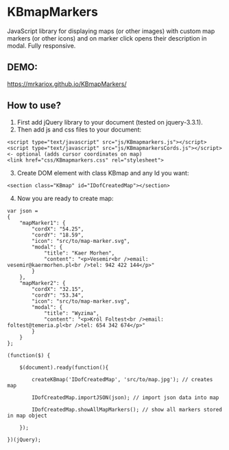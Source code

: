 # KBmapMarkers
JavaScript library for displaying maps (or other images) with custom map markers (or other icons) and on marker click opens their description in modal. Fully responsive.

## DEMO:
https://mrkariox.github.io/KBmapMarkers/

## How to use?
1. First add jQuery library to your document (tested on jquery-3.3.1).
2. Then add js and css files to your document:
```
<script type="text/javascript" src="js/KBmapmarkers.js"></script>
<script type="text/javascript" src="js/KBmapmarkersCords.js"></script> <- optional (adds cursor coordinates on map)
<link href="css/KBmapmarkers.css" rel="stylesheet">
```
3. Create DOM element with class KBmap and any Id you want:
```
<section class="KBmap" id="IDofCreatedMap"></section>
```
4. Now you are ready to create map:
```
var json = 
{
	"mapMarker1": {
		"cordX": "54.25",
		"cordY": "18.59",
		"icon": "src/to/map-marker.svg",
		"modal": {
			"title": "Kaer Morhen",
			"content": "<p>Vesemir<br />email: vesemir@kaermorhen.pl<br />tel: 942 422 144</p>"
		}
	},
	"mapMarker2": {
		"cordX": "32.15",
		"cordY": "53.34",
		"icon": "src/to/map-marker.svg",
		"modal": {
			"title": "Wyzima",
			"content": "<p>Król Foltest<br />email: foltest@temeria.pl<br />tel: 654 342 674</p>"
		}
	}
};

(function($) {

	$(document).ready(function(){ 

		createKBmap('IDofCreatedMap', 'src/to/map.jpg'); // creates map

		IDofCreatedMap.importJSON(json); // import json data into map
		
		IDofCreatedMap.showAllMapMarkers(); // show all markers stored in map object

	});

})(jQuery);
```
